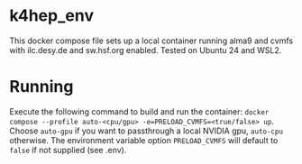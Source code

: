 # k4hep_env

This docker compose file sets up a local container running alma9 and cvmfs with ilc.desy.de and sw.hsf.org enabled. Tested on Ubuntu 24 and WSL2. 

# Running

Execute the following command to build and run the container: `docker compose --profile auto-<cpu/gpu> -e=PRELOAD_CVMFS=<true/false> up`. Choose `auto-gpu` if you want to passthrough a local NVIDIA gpu, `auto-cpu` otherwise. The environment variable option `PRELOAD_CVMFS` will default to `false` if not supplied (see .env). 


